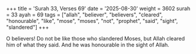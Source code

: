 +++
title = 'Surah 33, Verses 69'
date = '2025-08-30'
weight = 3602
surah = 33
ayah = 69
tags = ["allah", "believer", "believers", "cleared", "honourable", "like", "mose", "moses", "not", "prophet", "said", "sight", "slandered"]
+++

O believers! Do not be like those who slandered Moses, but Allah cleared him of what they said. And he was honourable in the sight of Allah.